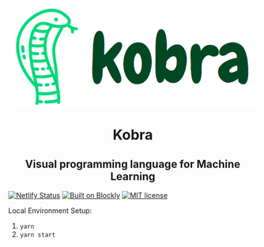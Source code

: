 <p align="center">
  <img height="200" src=".github/readme_logo.png">
  <h1 align="center">Kobra</h1>
  <h2 align="center">Visual programming language for Machine Learning</h2>
</p>

[![Netlify Status](https://api.netlify.com/api/v1/badges/e4c1240b-6c4c-46ba-85b5-c5f61d4354e7/deploy-status)](https://app.netlify.com/sites/kobra/deploys)
 [![Built on Blockly](https://tinyurl.com/built-on-blockly)](https://github.com/google/blockly)
[![MIT license](https://img.shields.io/badge/License-MIT-blue.svg)](https://lbesson.mit-license.org/)

Local Environment Setup:

1. `yarn`
2. `yarn start`
